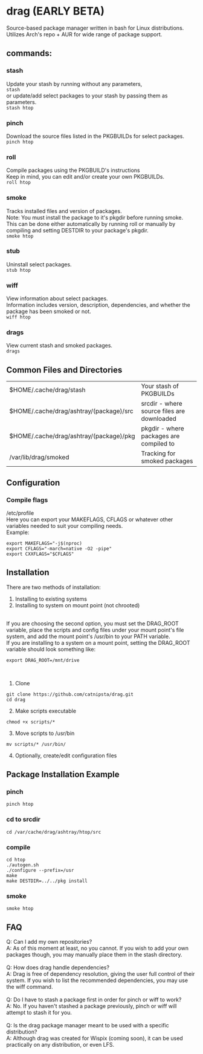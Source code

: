 # drag (EARLY BETA)
Source-based package manager written in bash for Linux distributions.
Utilizes Arch's repo + AUR for wide range of package support.
## commands:
### stash
Update your stash by running without any parameters,</br>
```stash```</br>
or update/add select packages to your stash by passing them as parameters.</br>
```stash htop```
### pinch
Download the source files listed in the PKGBUILDs for select packages.</br>
```pinch htop```
### roll
Compile packages using the PKGBUILD's instructions</br>
Keep in mind, you can edit and/or create your own PKGBUILDs.</br>
```roll htop```
### smoke
Tracks installed files and version of packages.</br>
Note: You must install the package to it's pkgdir before running smoke.</br>
      This can be done either automatically by running roll or manually by compiling and setting DESTDIR to your package's pkgdir.</br>
```smoke htop```
### stub
Uninstall select packages.</br>
```stub htop```
### wiff
View information about select packages.</br>
Information includes version, description, dependencies, and whether the package has been smoked or not.</br>
```wiff htop```
### drags
View current stash and smoked packages.</br>
```drags```
## Common Files and Directories
<table>
  <tr>
    <td>$HOME/.cache/drag/stash</td>
    <td>Your stash of PKGBUILDs</td>
  </tr>
  <tr>
    <td>$HOME/.cache/drag/ashtray/(package)/src</td>
    <td>srcdir - where source files are downloaded</td>
  </tr>
  <tr>
    <td>$HOME/.cache/drag/ashtray/(package)/pkg</td>
    <td>pkgdir - where packages are compiled to</td>
  </tr>
  <tr>
    <td>/var/lib/drag/smoked</td>
    <td>Tracking for smoked packages</td>
  </tr>
</table>

## Configuration
### Compile flags
/etc/profile</br>
Here you can export your MAKEFLAGS, CFLAGS or whatever other variables needed to suit your compiling needs.</br>
Example:
```
export MAKEFLAGS="-j$(nproc)
export CFLAGS="-march=native -O2 -pipe"
export CXXFLAGS="$CFLAGS"
```
## Installation
There are two methods of installation:
  1. Installing to existing systems
  2. Installing to system on mount point (not chrooted)
</br>
If you are choosing the second option, you must set the DRAG_ROOT variable, place the scripts and config files under your mount point's file system, and add the mount point's /usr/bin to your PATH variable.</br>
If you are installing to a system on a mount point, setting the DRAG_ROOT variable should look something like:

```
export DRAG_ROOT=/mnt/drive
```
</br>

1. Clone</br>
```
git clone https://github.com/catnipsta/drag.git
cd drag
```
2. Make scripts executable</br>
```
chmod +x scripts/*
```
3. Move scripts to /usr/bin</br>
```
mv scripts/* /usr/bin/
```
4. Optionally, create/edit configuration files
## Package Installation Example
### pinch
```
pinch htop
```
### cd to srcdir
```
cd /var/cache/drag/ashtray/htop/src
```
### compile
```
cd htop
./autogen.sh
./configure --prefix=/usr
make
make DESTDIR=../../pkg install
```
### smoke
```
smoke htop
```
## FAQ
Q: Can I add my own repositories?</br>
A: As of this moment at least, no you cannot. If you wish to add your own packages though, you may manually place them in the stash directory.</br>
</br>
Q: How does drag handle dependencies?</br>
A: Drag is free of dependency resolution, giving the user full control of their system. If you wish to list the recommended dependencies, you may use the wiff command.</br>
</br>
Q: Do I have to stash a package first in order for pinch or wiff to work?</br>
A: No. If you haven't stashed a package previously, pinch or wiff will attempt to stash it for you.</br>
</br>
Q: Is the drag package manager meant to be used with a specific distribution?</br>
A: Although drag was created for Wispix (coming soon), it can be used practically on any distribution, or even LFS.</br>
